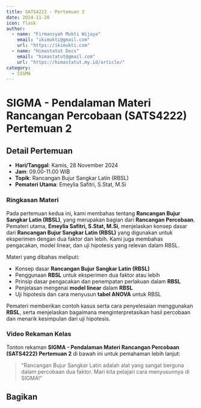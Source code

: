 ```yaml
--- 
title: SATS4222 - Pertemuan 2
date: 2024-11-28
icon: flask
author:
  - name: "Firmansyah Mukti Wijaya"
    email: "ikimukti@gmail.com"
    url: "https://ikimukti.com"
  - name: "Himastatut Docs"
    email: "himastatut@gmail.com"
    url: "https://himastatut.my.id/article/"
category:
  - SIGMA
--- 
```


# SIGMA - Pendalaman Materi Rancangan Percobaan (SATS4222) Pertemuan 2

## Detail Pertemuan

- **Hari/Tanggal**: Kamis, 28 November 2024
- **Jam**: 09.00-11.00 WIB
- **Topik**: Rancangan Bujur Sangkar Latin (RBSL)
- **Pemateri Utama**: Emeylia Safitri, S.Stat, M.Si

### Ringkasan Materi
Pada pertemuan kedua ini, kami membahas tentang **Rancangan Bujur Sangkar Latin (RBSL)**, yang merupakan bagian dari **Rancangan Percobaan**. Pemateri utama, **Emeylia Safitri, S.Stat, M.Si**, menjelaskan konsep dasar dari **Rancangan Bujur Sangkar Latin (RBSL)** yang digunakan untuk eksperimen dengan dua faktor dan lebih. Kami juga membahas pengacakan, model linear, dan uji hipotesis yang relevan dalam RBSL.

Materi yang dibahas meliputi:
- Konsep dasar **Rancangan Bujur Sangkar Latin (RBSL)**
- Penggunaan **RBSL** untuk eksperimen dua faktor atau lebih
- Prinsip dasar pengacakan dan penempatan perlakuan dalam **RBSL**
- Penjelasan mengenai **model linear** dalam **RBSL**
- Uji hipotesis dan cara menyusun **tabel ANOVA** untuk RBSL

Pemateri memberikan contoh kasus serta cara penyelesaian menggunakan **RBSL**, serta menjelaskan bagaimana menginterpretasikan hasil percobaan dan menarik kesimpulan dari uji hipotesis.

### Video Rekaman Kelas
Tonton rekaman **SIGMA - Pendalaman Materi Rancangan Percobaan (SATS4222) Pertemuan 2** di bawah ini untuk pemahaman lebih lanjut:

<VidStack
  src="https://www.youtube.com/watch?v=CULN_U91_0Y"
  title="SIGMA - Pendalaman Materi Rancangan Percobaan (SATS4222) Pertemuan 2"
/>

> "Rancangan Bujur Sangkar Latin adalah alat yang sangat berguna dalam percobaan dua faktor. Mari kita pelajari cara menyusunnya di SIGMA!"



## Bagikan
<Share colorful />
<GitContributors />
<GitChangelog />